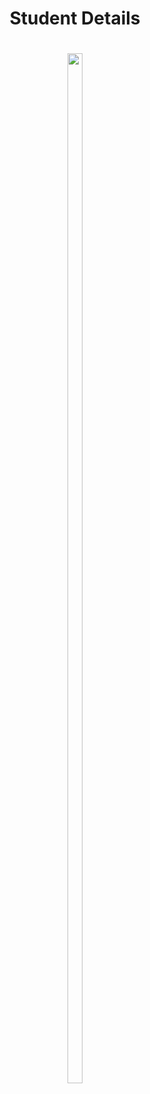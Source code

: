 <h1 align = "center">
 Student Details
</h1>

<h1 align = "center">
  <img src=![1](https://github.com/RaviNarayanBehera/core_flutter_exam/assets/148530184/8844e453-f5c2-4fee-aa9c-9e152de22cd7)" height=65%  width=22%>
</h1>
